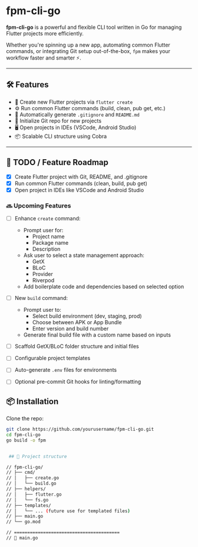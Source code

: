 # fpm-cli-go

**fpm-cli-go** is a powerful and flexible CLI tool written in Go for managing Flutter projects more efficiently.

Whether you're spinning up a new app, automating common Flutter commands, or integrating Git setup out-of-the-box, `fpm` makes your workflow faster and smarter ⚡.

---

## 🛠 Features

- 🚀 Create new Flutter projects via `flutter create`
- ⚙️ Run common Flutter commands (build, clean, pub get, etc.)
- 📝 Automatically generate `.gitignore` and `README.md`
- 🔧 Initialize Git repo for new projects
- 🖥 Open projects in IDEs (VSCode, Android Studio)
- 📦 Scalable CLI structure using Cobra

---

## 🚀 TODO / Feature Roadmap

- [x] Create Flutter project with Git, README, and .gitignore
- [x] Run common Flutter commands (clean, build, pub get)
- [x] Open project in IDEs like VSCode and Android Studio

### 🔜 Upcoming Features

- [ ] Enhance `create` command:
  - Prompt user for:
    - Project name
    - Package name
    - Description
  - Ask user to select a state management approach:
    - GetX
    - BLoC
    - Provider
    - Riverpod
  - Add boilerplate code and dependencies based on selected option

- [ ] New `build` command:
  - Prompt user to:
    - Select build environment (dev, staging, prod)
    - Choose between APK or App Bundle
    - Enter version and build number
  - Generate final build file with a custom name based on inputs

- [ ] Scaffold GetX/BLoC folder structure and initial files
- [ ] Configurable project templates
- [ ] Auto-generate `.env` files for environments
- [ ] Optional pre-commit Git hooks for linting/formatting

## 📦 Installation

Clone the repo:

```bash
git clone https://github.com/yourusername/fpm-cli-go.git
cd fpm-cli-go
go build -o fpm

 
 ## 📁 Project structure

// fpm-cli-go/
// ├── cmd/
// │   ├── create.go
// │   └── build.go
// ├── helpers/
// │   ├── flutter.go
// │   └── fs.go
// ├── templates/
// │   └── ... (future use for templated files)
// ├── main.go
// └── go.mod

// ========================================
// 📄 main.go
